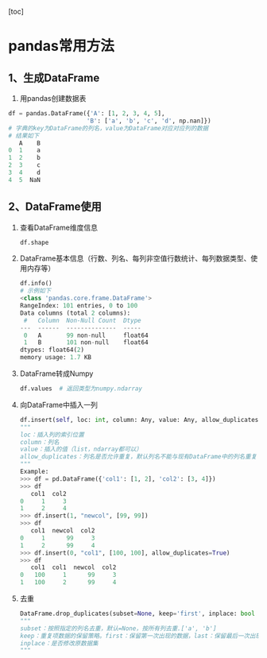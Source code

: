 [toc]

# pandas常用方法

## 1、生成DataFrame

1. 用pandas创建数据表

```python
df = pandas.DataFrame({'A': [1, 2, 3, 4, 5],
                      'B': ['a', 'b', 'c', 'd', np.nan]})
# 字典的key为DataFrame的列名，value为DataFrame对应对应列的数据
# 结果如下
   A    B
0  1    a
1  2    b
2  3    c
3  4    d
4  5  NaN
```



## 2、DataFrame使用

1. 查看DataFrame维度信息

   ```python
   df.shape
   ```

2. DataFrame基本信息（行数、列名、每列非空值行数统计、每列数据类型、使用内存等）

   ```python
   df.info()
   # 示例如下
   <class 'pandas.core.frame.DataFrame'>
   RangeIndex: 101 entries, 0 to 100
   Data columns (total 2 columns):
    #   Column  Non-Null Count  Dtype  
   ---  ------  --------------  -----  
    0   A       99 non-null     float64
    1   B       101 non-null    float64
   dtypes: float64(2)
   memory usage: 1.7 KB
   ```

3. DataFrame转成Numpy

   ```python
   df.values  # 返回类型为numpy.ndarray
   ```

4. 向DataFrame中插入一列

   ```python
   df.insert(self, loc: int, column: Any, value: Any, allow_duplicates: boolean = False) -> None
   """
   loc：插入列的索引位置
   column：列名
   value：插入的值（list，ndarray都可以）
   allow_duplicates：列名是否允许重复，默认列名不能与现有DataFrame中的列名重复
   """
   Example:
   >>> df = pd.DataFrame({'col1': [1, 2], 'col2': [3, 4]})
   >>> df
      col1  col2
   0     1     3
   1     2     4
   >>> df.insert(1, "newcol", [99, 99])
   >>> df
      col1  newcol  col2
   0     1      99     3
   1     2      99     4
   >>> df.insert(0, "col1", [100, 100], allow_duplicates=True)
   >>> df
      col1  col1  newcol  col2
   0   100     1      99     3
   1   100     2      99     4
   
   ```

5. 去重

   ```python
   DataFrame.drop_duplicates(subset=None, keep='first', inplace: bool = False, ignore_index: bool = False) -> Any
   """
   subset：按照指定的列名去重，默认=None，按所有列去重.['a', 'b']
   keep：重复项数据的保留策略。first：保留第一次出现的数据，last：保留最后一次出现的数据，False：重复的所有数据都不保留
   inplace：是否修改原数据集
   """
   ```

   